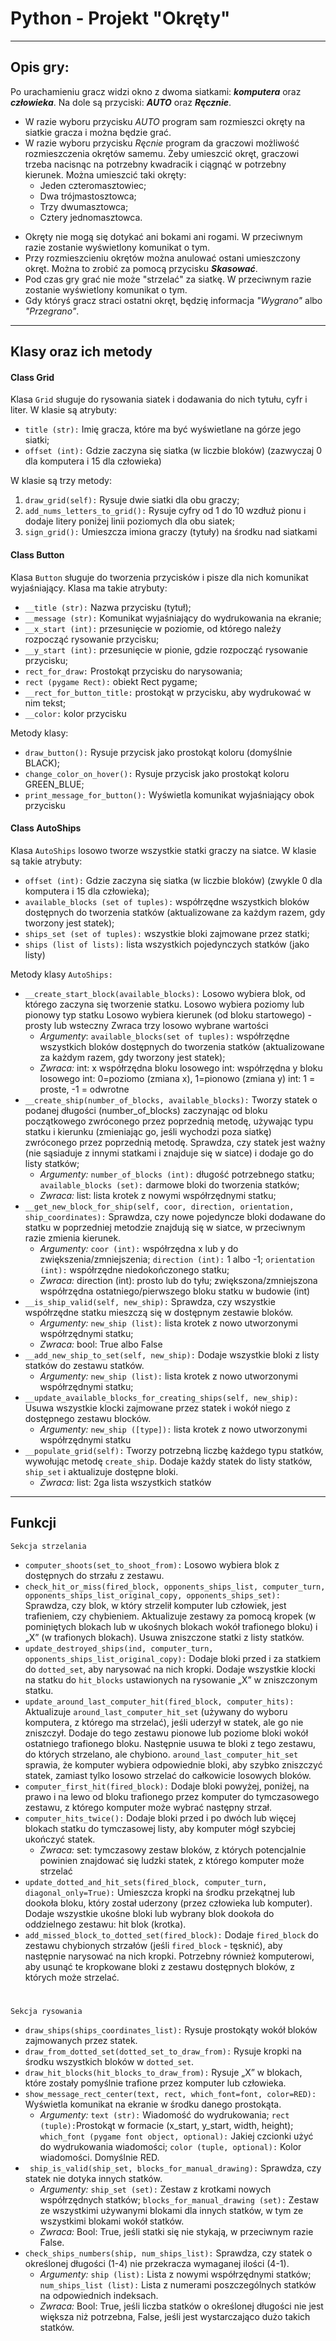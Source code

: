 # Python - Projekt "Okręty"
---
## Opis gry:

Po urachamieniu gracz widzi okno z dwoma siatkami: ___komputera___ oraz ___człowieka___. 
Na dole są przyciski: ___AUTO___ oraz ___Ręcznie___. 
+ W razie wyboru przycisku _AUTO_ program sam rozmieszci okręty na siatkie gracza i można będzie grać.
+ W razie wyboru przycisku _Ręcnie_ program da graczowi możliwość rozmieszczenia okrętów samemu. Żeby umieszcić okręt, graczowi trzeba nacisnąc na potrzebny kwadracik i ciągnąć w potrzebny kierunek. Można umieszcić taki okręty:
    * Jeden czteromasztowiec;
    * Dwa trójmastosztowca;
    * Trzy dwumasztowca;
    * Cztery jednomasztowca. 
* Okręty nie mogą się dotykać ani bokami ani rogami. W przeciwnym razie zostanie wyświetlony komunikat o tym. 
* Przy rozmieszcieniu okrętów można anulować ostani umieszczony okręt. Można to zrobić za pomocą przycisku ___Skasować___.
* Pod czas gry grać nie może "strzelać" za siatkę. W przeciwnym razie zostanie wyświetlony komunikat o tym.
* Gdy któryś gracz straci ostatni okręt, będzię informacja _"Wygrano"_ albo _"Przegrano"_.

---

## Klasy oraz ich metody

#### Class Grid
Klasa `Grid` sługuje do rysowania siatek i dodawania do nich tytułu, cyfr i liter.
W klasie są atrybuty:
* `title (str):` Imię gracza, które ma być wyświetlane na górze jego siatki;
* `offset (int):` Gdzie zaczyna się siatka (w liczbie bloków)
 (zazwyczaj 0 dla komputera i 15 dla człowieka)
 
 W klasie są trzy metody:
1. `draw_grid(self):` Rysuje dwie siatki dla obu graczy;
2. `add_nums_letters_to_grid():` Rysuje cyfry od 1 do 10 wzdłuż pionu i dodaje litery poniżej linii poziomych dla obu siatek;
3. `sign_grid():` Umieszcza imiona graczy (tytuły) na środku nad siatkami

#### Class Button
Klasa `Button` sługuje do tworzenia przycisków i pisze dla nich komunikat wyjaśniający.
Klasa ma takie atrybuty:
* `__title (str):` Nazwa przycisku (tytuł);
* `__message (str):` Komunikat wyjaśniający do wydrukowania na ekranie;
* `__x_start (int):` przesunięcie w poziomie, od którego należy rozpocząć rysowanie przycisku;
* `__y_start (int):` przesunięcie w pionie, gdzie rozpocząć rysowanie przycisku;
* `rect_for_draw:` Prostokąt przycisku do narysowania;
* `rect (pygame Rect):` obiekt Rect pygame;
* `__rect_for_button_title:` prostokąt w przycisku, aby wydrukować w nim tekst;
* `__color:` kolor przycisku

Metody klasy:
* `draw_button():` Rysuje przycisk jako prostokąt koloru (domyślnie BLACK);
* `change_color_on_hover():` Rysuje przycisk jako prostokąt koloru GREEN_BLUE;
* `print_message_for_button():` Wyświetla komunikat wyjaśniający obok przycisku

#### Class AutoShips
Klasa `AutoShips` losowo tworze wszystkie statki graczy na siatce.
W klasie są takie atrybuty:
* `offset (int):` Gdzie zaczyna się siatka (w liczbie bloków) (zwykle 0 dla komputera i 15 dla człowieka); 
* `available_blocks (set of tuples):` współrzędne wszystkich bloków dostępnych do tworzenia statków (aktualizowane za każdym razem, gdy tworzony jest statek);
* `ships_set (set of tuples):` wszystkie bloki zajmowane przez statki;
* `ships (list of lists):` lista wszystkich pojedynczych statków (jako listy)

Metody klasy `AutoShips:`
* `__create_start_block(available_blocks):`
    Losowo wybiera blok, od którego zaczyna się tworzenie statku.
    Losowo wybiera poziomy lub pionowy typ statku
    Losowo wybiera kierunek (od bloku startowego) - prosty lub wsteczny
    Zwraca trzy losowo wybrane wartości
    * *Argumenty*:
    `available_blocks(set of tuples):` współrzędne wszystkich bloków dostępnych do tworzenia statków (aktualizowane za każdym razem, gdy tworzony jest statek);
    * *Zwraca:*
    int: x współrzędna bloku losowego
    int: współrzędna y bloku losowego
    int: 0=poziomo (zmiana x), 1=pionowo (zmiana y)
    int: 1 = proste, -1 = odwrotne
* `__create_ship(number_of_blocks, available_blocks):`
 Tworzy statek o podanej długości (number_of_blocks) zaczynając od bloku początkowego zwróconego przez poprzednią metodę, używając typu statku i kierunku (zmieniając go, jeśli wychodzi poza siatkę) zwróconego przez poprzednią metodę. Sprawdza, czy statek jest ważny (nie sąsiaduje z innymi statkami i znajduje się w siatce) i dodaje go do listy statków;
    * *Argumenty:*
    `number_of_blocks (int):` długość potrzebnego statku;
    `available_blocks (set):` darmowe bloki do tworzenia statków;
    * *Zwraca:*
    list: lista krotek z nowymi współrzędnymi statku;
* `__get_new_block_for_ship(self, coor, direction, orientation, ship_coordinates):` 
 Sprawdza, czy nowe pojedyncze bloki dodawane do statku w poprzedniej metodzie znajdują się w siatce, w przeciwnym razie zmienia kierunek.
    * *Argumenty:*
    `coor (int):` współrzędna x lub y do zwiększenia/zmniejszenia;
    `direction (int):` 1 albo -1;
    `orientation (int):` współrzędne niedokończonego statku;
    * *Zwraca:*
    direction (int): prosto lub do tyłu;
    zwiększona/zmniejszona współrzędna ostatniego/pierwszego bloku statku w budowie (int)
* `__is_ship_valid(self, new_ship):`
Sprawdza, czy wszystkie współrzędne statku mieszczą się w dostępnym zestawie bloków.
     * *Argumenty:*
     `new_ship (list):` lista krotek z nowo utworzonymi współrzędnymi statku;
     * *Zwraca:*
     bool: True albo False
* `__add_new_ship_to_set(self, new_ship):` 
Dodaje wszystkie bloki z listy statków do zestawu statków.
    * *Argumenty:*
    `new_ship (list):` lista krotek z nowo utworzonymi współrzędnymi statku;
* `__update_available_blocks_for_creating_ships(self, new_ship):` 
Usuwa wszystkie klocki zajmowane przez statek i wokół niego z dostępnego zestawu blocków.
    * *Argumenty:*
    `new_ship ([type]):` lista krotek z nowo utworzonymi współrzędnymi statku
* `__populate_grid(self):` Tworzy potrzebną liczbę każdego typu statków, wywołując metodę `create_ship`. Dodaje każdy statek do listy statków, `ship_set` i aktualizuje dostępne bloki.
    * *Zwraca:*
    list: 2ga lista wszystkich statków

---
## Funkcji

    Sekcja strzelania
* `computer_shoots(set_to_shoot_from):`
Losowo wybiera blok z dostępnych do strzału z zestawu.
* `check_hit_or_miss(fired_block, opponents_ships_list, computer_turn, opponents_ships_list_original_copy, opponents_ships_set):`
Sprawdza, czy blok, w który strzelił komputer lub człowiek, jest trafieniem, czy chybieniem.
Aktualizuje zestawy za pomocą kropek (w pominiętych blokach lub w ukośnych blokach wokół trafionego bloku) i „X” (w trafionych blokach).
Usuwa zniszczone statki z listy statków.
* `update_destroyed_ships(ind, computer_turn, opponents_ships_list_original_copy):`
Dodaje bloki przed i za statkiem do `dotted_set`, aby narysować na nich kropki.
Dodaje wszystkie klocki na statku do `hit_blocks` ustawionych na rysowanie „X” w zniszczonym statku.
* `update_around_last_computer_hit(fired_block, computer_hits):`
Aktualizuje `around_last_computer_hit_set` (używany do wyboru komputera, z którego ma strzelać), jeśli uderzył w statek, ale go nie zniszczył. Dodaje do tego zestawu pionowe lub poziome bloki wokół ostatniego trafionego bloku. Następnie usuwa te bloki z tego zestawu, do których strzelano, ale chybiono. `around_last_computer_hit_set` sprawia, że komputer wybiera odpowiednie bloki, aby szybko zniszczyć statek, zamiast tylko losowo strzelać do całkowicie losowych bloków.
* `computer_first_hit(fired_block):`
Dodaje bloki powyżej, poniżej, na prawo i na lewo od bloku trafionego przez komputer do tymczasowego zestawu, z którego komputer może wybrać następny strzał.
* `computer_hits_twice():`
Dodaje bloki przed i po dwóch lub więcej blokach statku do tymczasowej listy, aby komputer mógł szybciej ukończyć statek.
    * *Zwraca:*
    set: tymczasowy zestaw bloków, z których potencjalnie powinien znajdować się ludzki statek, z którego komputer może strzelać
* `update_dotted_and_hit_sets(fired_block, computer_turn, diagonal_only=True):`
Umieszcza kropki na środku przekątnej lub dookoła bloku, który został uderzony (przez człowieka lub komputer). Dodaje wszystkie ukośne bloki lub wybrany blok dookoła do oddzielnego zestawu: hit blok (krotka).
* `add_missed_block_to_dotted_set(fired_block):`
Dodaje `fired_block` do zestawu chybionych strzałów (jeśli `fired_block` - tęsknić), aby następnie narysować na nich kropki.
Potrzebny również komputerowi, aby usunąć te kropkowane bloki z zestawu dostępnych bloków, z których może strzelać.

#
    Sekcja rysowania
* `draw_ships(ships_coordinates_list):`
Rysuje prostokąty wokół bloków zajmowanych przez statek.
* `draw_from_dotted_set(dotted_set_to_draw_from):`
Rysuje kropki na środku wszystkich bloków w `dotted_set`.
* `draw_hit_blocks(hit_blocks_to_draw_from):`
Rysuje „X” w blokach, które zostały pomyślnie trafione przez komputer lub człowieka.
* `show_message_rect_center(text, rect, which_font=font, color=RED):`
Wyświetla komunikat na ekranie w środku danego prostokąta.
   * *Argumenty:*
    `text (str):` Wiadomość do wydrukowania;
    `rect (tuple):`Prostokąt w formacie (x_start, y_start, width, height);
    `which_font (pygame font object, optional):` Jakiej czcionki użyć do wydrukowania wiadomości;
    `color (tuple, optional):` Kolor wiadomości. Domyślnie RED.
* ` ship_is_valid(ship_set, blocks_for_manual_drawing):` Sprawdza, czy statek nie dotyka innych statków.
    * *Argumenty:*
    `ship_set (set):` Zestaw z krotkami nowych współrzędnych statków;
    `blocks_for_manual_drawing (set):` Zestaw ze wszystkimi używanymi blokami dla innych statków, w tym ze wszystkimi blokami wokół statków.
    * *Zwraca:*
    Bool: True, jeśli statki się nie stykają, w przeciwnym razie False.
* `check_ships_numbers(ship, num_ships_list):`
Sprawdza, czy statek o określonej długości (1-4) nie przekracza wymaganej ilości (4-1).
    * *Argumenty:*
    `ship (list):` Lista z nowymi współrzędnymi statków;
    `num_ships_list (list):` Lista z numerami poszczególnych statków na odpowiednich indeksach.
    * *Zwraca:*
    Bool: True, jeśli liczba statków o określonej długości nie jest większa niż potrzebna,
    False, jeśli jest wystarczająco dużo takich statków.